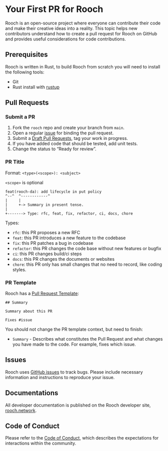 # Your First PR for Rooch

Rooch is an open-source project where everyone can contribute their code and make their creative ideas into a reality. This topic helps new contributors understand how to create a pull request for Rooch on GitHub and provides useful considerations for code contributions.

## Prerequisites

Rooch is written in Rust, to build Rooch from scratch you will need to install the following tools:

* Git
* Rust install with [rustup](https://rustup.rs/)

## Pull Requests

### Submit a PR

1. Fork the `rooch` repo and create your branch from `main`.
2. Open a regular [issue](https://github.com/rooch-network/rooch/issues/new) for binding the pull request.
3. Submit a [Draft Pull Requests](https://github.blog/2019-02-14-introducing-draft-pull-requests/), tag your work in progress.
4. If you have added code that should be tested, add unit tests.
5. Change the status to “Ready for review”.

### PR Title

Format: `<type>(<scope>): <subject>`

`<scope>` is optional

```
feat(rooch-da): add lifecycle in put policy
^--^  ^------------^
|     |
|     +-> Summary in present tense.
|
+-------> Type: rfc, feat, fix, refactor, ci, docs, chore
```

Types:

* `rfc`: this PR proposes a new RFC
* `feat`: this PR introduces a new feature to the codebase
* `fix`: this PR patches a bug in codebase
* `refactor`: this PR changes the code base without new features or bugfix
* `ci`: this PR changes build/ci steps
* `docs`: this PR changes the documents or websites
* `chore`: this PR only has small changes that no need to record, like coding styles.

### PR Template

Rooch has a [Pull Request Template](.github/PULL_REQUEST_TEMPLATE.md):

```
## Summary

Summary about this PR

Fixes #issue
```

You should not change the PR template context, but need to finish:

* `Summary` - Describes what constitutes the Pull Request and what changes you have made to the code. For example, fixes which issue.

## Issues

Rooch uses [GitHub issues](https://github.com/rooch-network/rooch/issues) to track bugs. Please include necessary information and instructions to reproduce your issue.

## Documentations

All developer documentation is published on the Rooch developer site, [rooch.network](https://rooch.network/learn/introduction).

## Code of Conduct

Please refer to the [Code of Conduct](CODE_OF_CONDUCT.md), which describes the expectations for interactions within the community.
